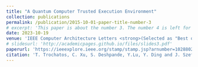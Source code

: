```yaml
---
title: "A Quantum Computer Trusted Execution Environment"
collection: publications
permalink: /publication/2015-10-01-paper-title-number-3
# excerpt: 'This paper is about the number 3. The number 4 is left for future work.'
date: 2023-10-19
venue: 'IEEE Computer Architecture Letters <strong>(Selected as "Best of IEEE CAL" paper for 2023)</strong>'
# slidesurl: 'http://academicpages.github.io/files/slides3.pdf'
paperurl: 'https://ieeexplore.ieee.org/stamp/stamp.jsp?arnumber=10288020'
citation: 'T. Trochatos, C. Xu, S. Deshpande, Y.Lu, Y. Ding and J. Szefer, <i>A Quantum Computer Trusted Execution Environment, IEEE Computer Architecture Letters</i> 2023.'
---
```


<!-- The contents above will be part of a list of publications, if the user clicks the link for the publication than the contents of section will be rendered as a full page, allowing you to provide more information about the paper for the reader. When publications are displayed as a single page, the contents of the above "citation" field will automatically be included below this section in a smaller font. -->